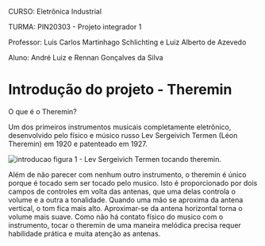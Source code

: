 CURSO: Eletrônica Industrial

TURMA: PIN20303 - Projeto integrador 1

Professor: Luis Carlos Martinhago Schlichting e Luiz Alberto de Azevedo

Aluno: André Luiz e Rennan Gonçalves da Silva

# Introdução do projeto - Theremin 
O que é o Theremin?

Um dos primeiros instrumentos musicais completamente eletrônico, desenvolvido pelo físico e músico russo Lev Sergeivich Termen (Léon Theremin) em 1920 e patenteado em 1927. 

![introducao](1-Introducao/introducao.png)
figura 1 - Lev Sergeivich Termen tocando theremin.

Além de não parecer com nenhum outro instrumento, o theremin é único porque é tocado sem ser tocado pelo musico. Isto é proporcionado por dois campos de controles em volta das antenas, que uma delas controla o volume e a outra a tonalidade. Quando uma mão se aproxima da antena vertical, o tom fica mais alto. Aproximar-se da antena horizontal torna o volume mais suave. Como não há contato físico do musico com o instrumento, tocar o theremin de uma maneira melódica precisa requer habilidade prática e muita atenção as antenas. 

